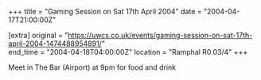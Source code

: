 +++
title = "Gaming Session on Sat 17th April 2004"
date = "2004-04-17T21:00:00Z"

[extra]
original = "https://uwcs.co.uk/events/gaming-session-on-sat-17th-april-2004-1474488954891/"    
end_time = "2004-04-18T04:00:00Z"
location = "Ramphal R0.03/4"
+++

Meet in The Bar (Airport) at 9pm for food and drink

